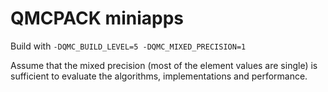 QMCPACK miniapps
================

Build with
`-DQMC_BUILD_LEVEL=5 -DQMC_MIXED_PRECISION=1`

Assume that the mixed precision (most of the element values are single) is
sufficient to evaluate the algorithms, implementations and performance.
